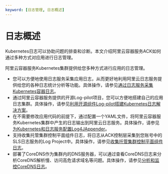 ```yaml
---
keyword: [日志管理, 日志概述]
---
```


# 日志概述

Kubernetes日志可以协助问题的排查和诊断。本文介绍阿里云容器服务ACK如何通过多种方式对应用进行日志管理。

阿里云容器服务Kubernetes集群提供给您多种方式进行应用的日志管理。

-   您可以方便地使用日志服务采集应用日志，从而更好地利用阿里云日志服务提供给您的各种日志统计分析等功能。具体操作，请参见[通过日志服务采集Kubernetes容器日志](/intl.zh-CN/Kubernetes集群用户指南/可观测性/日志管理/通过日志服务采集Kubernetes容器日志.md)。
-   通过阿里云容器服务提供的开源Log-pilot项目，您可以方便地搭建自己的应用日志集群。具体操作，请参见[利用开源组件Log-pilot搭建Kubernetes日志解决方案](/intl.zh-CN/Kubernetes集群用户指南/可观测性/日志管理/利用开源组件Log-pilot搭建Kubernetes日志解决方案.md)。
-   在不需要修改应用代码的前提下，通过配置一个YAML文件，将阿里云容器服务Kubernetes集群中产生的日志输出到阿里云日志服务。具体操作，请参见[为Kubernetes和日志服务配置Log4JAppender](/intl.zh-CN/Kubernetes集群用户指南/可观测性/日志管理/为Kubernetes和日志服务配置Log4JAppender.md)。
-   支持收集托管集群控制平面组件日志，将日志从ACK控制层采集到您账号中的SLS日志服务的Log Project中。具体操作，请参见[收集托管集群控制平面组件日志](/intl.zh-CN/Kubernetes集群用户指南/可观测性/日志管理/收集托管集群控制平面组件日志.md)。
-   部署了CoreDNS作为集群内的DNS服务器，可以通过查看CoreDNS日志来分析CoreDNS解析慢、访问高危请求域名等问题。具体操作，请参见[分析和监控CoreDNS日志](/intl.zh-CN/Kubernetes集群用户指南/可观测性/日志管理/分析和监控CoreDNS日志.md)。

